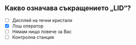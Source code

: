 ## Какво означава съкращението „LID“?

<!-- Верният отговор е отбелязан с [X] -->

- [ ] Дисплей на течни кристали
- [X] Лош оператор
- [ ] Нямам нищо повече за Вас
- [ ] Контролна станция
